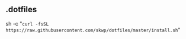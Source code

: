 ## .dotfiles


   sh -c "`curl -fsSL https://raw.githubusercontent.com/skwp/dotfiles/master/install.sh`"


